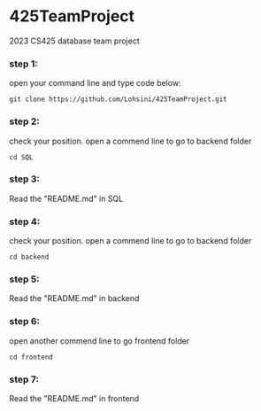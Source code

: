 # 425TeamProject
2023 CS425 database team project

### step 1:
open your command line and type code below:
```
git clone https://github.com/Lohsini/425TeamProject.git
```

### step 2:
check your position.
open a commend line to go to backend folder
```
cd SQL
```

### step 3:
Read the "README.md" in SQL

### step 4:
check your position.
open a commend line to go to backend folder
```
cd backend
```

### step 5:
Read the "README.md" in backend

### step 6:
open another commend line to go frontend folder
```
cd frontend
```

### step 7:
Read the "README.md" in frontend
